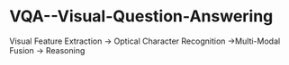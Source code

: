 # VQA--Visual-Question-Answering
Visual Feature Extraction -> Optical Character Recognition ->Multi-Modal Fusion  -> Reasoning
